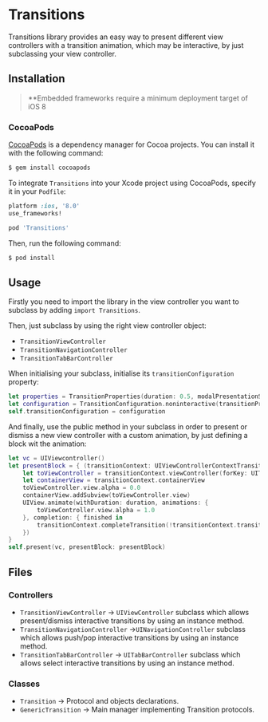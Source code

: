 # Transitions
Transitions library provides an easy way to present different view controllers with a transition animation, which may be interactive, by just subclassing your view controller.

## Installation

> **Embedded frameworks require a minimum deployment target of iOS 8 

### CocoaPods

[CocoaPods](http://cocoapods.org) is a dependency manager for Cocoa projects.
You can install it with the following command:

```bash
$ gem install cocoapods
```

To integrate `Transitions` into your Xcode project using CocoaPods, specify it in
your `Podfile`:

```ruby
platform :ios, '8.0'
use_frameworks!

pod 'Transitions'
```

Then, run the following command:

```bash
$ pod install
```

## Usage

Firstly you need to import the library in the view controller you want to subclass by adding `import Transitions`.

Then, just subclass by using the right view controller object:
- `TransitionViewController`
- `TransitionNavigationController`
- `TransitionTabBarController`

When initialising your subclass, initialise its `transitionConfiguration` property:
``` swift
let properties = TransitionProperties(duration: 0.5, modalPresentationStyle: .overFullScreen)
let configuration = TransitionConfiguration.noninteractive(transitionProperties: properties)
self.transitionConfiguration = configuration
```

And finally, use the public method in your subclass in order to present or dismiss a new view controller with a custom animation, by just defining a block wit the animation:

``` swift
let vc = UIViewcontroller()
let presentBlock = { (transitionContext: UIViewControllerContextTransitioning, duration: TimeInterval) in
    let toViewController = transitionContext.viewController(forKey: UITransitionContextViewControllerKey.to)!
    let containerView = transitionContext.containerView
    toViewController.view.alpha = 0.0
    containerView.addSubview(toViewController.view)
    UIView.animate(withDuration: duration, animations: {
        toViewController.view.alpha = 1.0
    }, completion: { finished in
        transitionContext.completeTransition(!transitionContext.transitionWasCancelled)
    })
}
self.present(vc, presentBlock: presentBlock)
```

## Files

### Controllers
- `TransitionViewController` -> `UIViewController` subclass which allows present/dismiss interactive transitions by using an instance method.
- `TransitionNavigationController` ->`UINavigationController` subclass which allows push/pop interactive transitions by using an instance method. 
- `TransitionTabBarController` -> `UITabBarController` subclass which allows select interactive transitions by using an instance method.

### Classes
- `Transition` -> Protocol and objects declarations.
- `GenericTransition` -> Main manager implementing Transition protocols.
